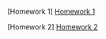 [Homework 1]
 [Homework 1](https://oldrik1.github.io/GS-HW/HW1)
 
 [Homework 2]
 [Homework 2](https://oldrik1.github.io/GS-HW/HW2)

